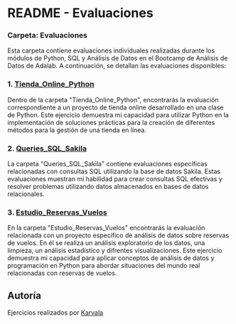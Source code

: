 # README - Evaluaciones

### Carpeta: Evaluaciones

Esta carpeta contiene evaluaciones individuales realizadas durante los módulos de Python, SQL y Análisis de Datos en el Bootcamp de Análisis de Datos de Adalab. A continuación, se detallan las evaluaciones disponibles:

### 1. [Tienda_Online_Python](https://github.com/KarvalaCode/Adalab/tree/main/Evaluaciones/tienda_online_python)

Dentro de la carpeta "Tienda_Online_Python", encontrarás la evaluación correspondiente a un proyecto de tienda online desarrollado en una clase de Python. Este ejercicio demuestra mi capacidad para utilizar Python en la implementación de soluciones prácticas para la creación de diferentes métodos para la gestión de una tienda en línea.

### 2. [Queries_SQL_Sakila](https://github.com/KarvalaCode/Adalab/tree/main/Evaluaciones/queries_SQL_sakila)

La carpeta "Queries_SQL_Sakila" contiene evaluaciones específicas relacionadas con consultas SQL utilizando la base de datos Sakila. Estas evaluaciones muestran mi habilidad para crear consultas SQL efectivas y resolver problemas utilizando datos almacenados en bases de datos relacionales.

### 3. [Estudio_Reservas_Vuelos](https://github.com/KarvalaCode/Adalab/tree/main/Evaluaciones/estudio_reservas_vuelos)

En la carpeta "Estudio_Reservas_Vuelos" encontrarás la evaluación relacionada con un proyecto específico de análisis de datos sobre reservas de vuelos. En él se realiza un análisis exploratorio de los datos, una limpieza, un análisis estadístico y difrentes visualizaciones. Este ejercicio demuestra mi capacidad para aplicar conceptos de análisis de datos y programación en Python para abordar situaciones del mundo real relacionadas con reservas de vuelos.

## Autoría

Ejercicios realizados por [Karvala](https://github.com/KarvalaCode)
